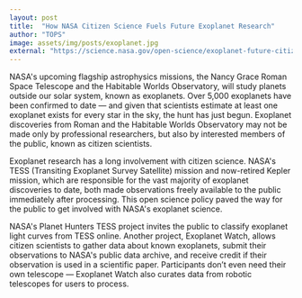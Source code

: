 ```yaml
---
layout: post
title:  "How NASA Citizen Science Fuels Future Exoplanet Research"
author: "TOPS"
image: assets/img/posts/exoplanet.jpg
external: "https://science.nasa.gov/open-science/exoplanet-future-citizen-science/"
---
```

NASA's upcoming flagship astrophysics missions, the Nancy Grace Roman Space Telescope and the Habitable Worlds Observatory, will study planets outside our solar system, known as exoplanets. Over 5,000 exoplanets have been confirmed to date — and given that scientists estimate at least one exoplanet exists for every star in the sky, the hunt has just begun. Exoplanet discoveries from Roman and the Habitable Worlds Observatory may not be made only by professional researchers, but also by interested members of the public, known as citizen scientists.

Exoplanet research has a long involvement with citizen science. NASA's TESS (Transiting Exoplanet Survey Satellite) mission and now-retired Kepler mission, which are responsible for the vast majority of exoplanet discoveries to date, both made observations freely available to the public immediately after processing. This open science policy paved the way for the public to get involved with NASA's exoplanet science. 

NASA's Planet Hunters TESS project invites the public to classify exoplanet light curves from TESS online. Another project, Exoplanet Watch, allows citizen scientists to gather data about known exoplanets, submit their observations to NASA's public data archive, and receive credit if their observation is used in a scientific paper. Participants don’t even need their own telescope — Exoplanet Watch also curates data from robotic telescopes for users to process. 